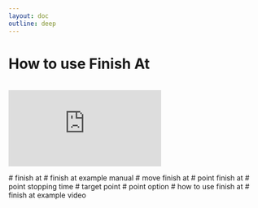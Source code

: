 ```yaml
---
layout: doc
outline: deep
---
```


# How to use Finish At

<br>

<iframe class="iframe-resources" src="https://rainbowco-my.sharepoint.com/:p:/g/personal/hyoin_rainbow-robotics_com/EXCXF-iSfFNAmIuC92Zls5kBp51F9KdFzun0cPEtGX03YA?e=6mcw8d&amp;action=embedview&amp;wdbipreview=true&amp;wdAr=1.7777777777777777" frameborder="0"></iframe>

\# finish at
\# finish at example manual
\# move finish at
\# point finish at
\# point stopping time
\# target point
\# point option
\# how to use finish at
\# finish at example video

